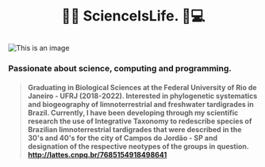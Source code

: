 # <p align="center"> :test_tube::dna:	**ScienceIsLife.** :microscope::computer: </p>
![This is an image](https://user-images.githubusercontent.com/44137159/197277354-9a5f8df9-c771-482d-9258-bc3ff320e8f8.gif)
### Passionate about science, computing and programming.  
>#### Graduating in Biological Sciences at the Federal University of Rio de Janeiro - UFRJ (2018-2022).  Interested in phylogenetic systematics and biogeography of limnoterrestrial and freshwater tardigrades in Brazil.  Currently, I have been developing through my scientific research the use of Integrative Taxonomy to redescribe species of Brazilian limnoterrestrial tardigrades that were described in the 30's and 40's for the city of Campos do Jordão - SP and designation of the respective neotypes of the groups in question. http://lattes.cnpq.br/7685154918498641




<!--
**Davidsonlinhss/Davidsonlinhss** is a ✨ _special_ ✨ repository because its `README.md` (this file) appears on your GitHub profile.

Here are some ideas to get you started:

- 🔭 I’m currently working on ...
- 🌱 I’m currently learning ...
- 👯 I’m looking to collaborate on ...
- 🤔 I’m looking for help with ...
- 💬 Ask me about ...
- 📫 How to reach me: ...
- 😄 Pronouns: ...
- ⚡ Fun fact: ...
-->
